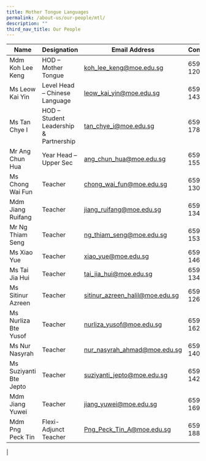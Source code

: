 ```yaml
---
title: Mother Tongue Languages
permalink: /about-us/our-people/mtl/
description: ""
third_nav_title: Our People
---
```

| Name | Designation | Email Address | Contact |
|---|---|---|---|
| Mdm Koh Lee Keng | HOD – Mother Tongue | [koh_lee_keng@moe.edu.sg](mailto:koh_lee_keng@moe.edu.sg) | 65938-120 |
| Ms Leow Kai Yin | Level Head – Chinese Language | [leow_kai_yin@moe.edu.sg](mailto:leow_kai_yin@moe.edu.sg) | 65938-143 |
| Ms Tan Chye I | HOD – Student Leadership & Partnership | [tan_chye_i@moe.edu.sg](mailto:tan_chye_i@moe.edu.sg) | 65938-178  |
| Mr Ang Chun Hua  | Year Head – Upper Sec | [ang_chun_hua@moe.edu.sg](mailto:ang_chun_hua@moe.edu.sg) | 65938-155 |
| Ms Chong Wai Fun | Teacher | [chong_wai_fun@moe.edu.sg](mailto:chong_wai_fun@moe.edu.sg) | 65938-130 |
| Mdm Jiang Ruifang | Teacher | [jiang_ruifang@moe.edu.sg](mailto:jiang_ruifang@moe.edu.sg) | 65938-134 |
| Mr Ng Thiam Seng | Teacher | [ng_thiam_seng@moe.edu.sg](mailto:ng_thiam_seng@moe.edu.sg) | 65938-153 |
| Ms Xiao Yue | Teacher | [xiao_yue@moe.edu.sg](mailto:xiao_yue@moe.edu.sg) | 65938-146 |
| Ms Tai Jia Hui | Teacher | [tai_jia_hui@moe.edu.sg](mailto:tai_jia_hui@moe.edu.sg) |  65938-134 |
| Ms Sitinur Azreen | Teacher | [sitinur_azreen_halil@moe.edu.sg](mailto:sitinur_azreen_halil@moe.edu.sg) | 65938-126 |
| Ms Nurliza Bte Yusof | Teacher | [nurliza_yusof@moe.edu.sg](mailto:nurliza_yusof@moe.edu.sg) | 65938-162 |
| Ms Nur Nasyrah | Teacher | [nur_nasyrah_ahmad@moe.edu.sg](mailto:nur_nasyrah_ahmad@moe.edu.sg) | 65938-140 |
| Ms Suziyanti Bte Jepto | Teacher | [suziyanti_jepto@moe.edu.sg](mailto:suziyanti_jepto@moe.edu.sg) | 65938-142 |
| Mdm Jiang Yuwei | Teacher | [jiang_yuwei@moe.edu.sg](mailto:jiang_yuwei@moe.edu.sg) | 65938-169 |
| Mdm Png Peck Tin | Flexi-Adjunct Teacher | [Png_Peck_Tin_A@moe.edu.sg](mailto:Png_Peck_Tin_A@moe.edu.sg) | 65938-188 |
|
